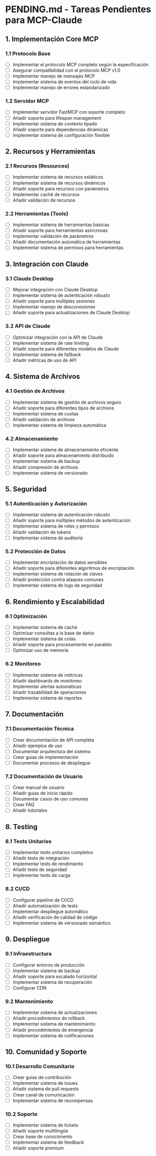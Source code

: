 # PENDING.md - Tareas Pendientes para MCP-Claude

## 1. Implementación Core MCP

### 1.1 Protocolo Base
- [ ] Implementar el protocolo MCP completo según la especificación
- [ ] Asegurar compatibilidad con el protocolo MCP v1.0
- [ ] Implementar manejo de mensajes MCP
- [ ] Implementar sistema de eventos del ciclo de vida
- [ ] Implementar manejo de errores estandarizado

### 1.2 Servidor MCP
- [ ] Implementar servidor FastMCP con soporte completo
- [ ] Añadir soporte para lifespan management
- [ ] Implementar sistema de contexto tipado
- [ ] Añadir soporte para dependencias dinámicas
- [ ] Implementar sistema de configuración flexible

## 2. Recursos y Herramientas

### 2.1 Recursos (Resources)
- [ ] Implementar sistema de recursos estáticos
- [ ] Implementar sistema de recursos dinámicos
- [ ] Añadir soporte para recursos con parámetros
- [ ] Implementar caché de recursos
- [ ] Añadir validación de recursos

### 2.2 Herramientas (Tools)
- [ ] Implementar sistema de herramientas básicas
- [ ] Añadir soporte para herramientas asíncronas
- [ ] Implementar validación de parámetros
- [ ] Añadir documentación automática de herramientas
- [ ] Implementar sistema de permisos para herramientas

## 3. Integración con Claude

### 3.1 Claude Desktop
- [ ] Mejorar integración con Claude Desktop
- [ ] Implementar sistema de autenticación robusto
- [ ] Añadir soporte para múltiples sesiones
- [ ] Implementar manejo de desconexiones
- [ ] Añadir soporte para actualizaciones de Claude Desktop

### 3.2 API de Claude
- [ ] Optimizar integración con la API de Claude
- [ ] Implementar sistema de rate limiting
- [ ] Añadir soporte para diferentes modelos de Claude
- [ ] Implementar sistema de fallback
- [ ] Añadir métricas de uso de API

## 4. Sistema de Archivos

### 4.1 Gestión de Archivos
- [ ] Implementar sistema de gestión de archivos seguro
- [ ] Añadir soporte para diferentes tipos de archivos
- [ ] Implementar sistema de cuotas
- [ ] Añadir validación de archivos
- [ ] Implementar sistema de limpieza automática

### 4.2 Almacenamiento
- [ ] Implementar sistema de almacenamiento eficiente
- [ ] Añadir soporte para almacenamiento distribuido
- [ ] Implementar sistema de backup
- [ ] Añadir compresión de archivos
- [ ] Implementar sistema de versionado

## 5. Seguridad

### 5.1 Autenticación y Autorización
- [ ] Implementar sistema de autenticación robusto
- [ ] Añadir soporte para múltiples métodos de autenticación
- [ ] Implementar sistema de roles y permisos
- [ ] Añadir validación de tokens
- [ ] Implementar sistema de auditoría

### 5.2 Protección de Datos
- [ ] Implementar encriptación de datos sensibles
- [ ] Añadir soporte para diferentes algoritmos de encriptación
- [ ] Implementar sistema de rotación de claves
- [ ] Añadir protección contra ataques comunes
- [ ] Implementar sistema de logs de seguridad

## 6. Rendimiento y Escalabilidad

### 6.1 Optimización
- [ ] Implementar sistema de caché
- [ ] Optimizar consultas a la base de datos
- [ ] Implementar sistema de colas
- [ ] Añadir soporte para procesamiento en paralelo
- [ ] Optimizar uso de memoria

### 6.2 Monitoreo
- [ ] Implementar sistema de métricas
- [ ] Añadir dashboards de monitoreo
- [ ] Implementar alertas automáticas
- [ ] Añadir trazabilidad de operaciones
- [ ] Implementar sistema de reportes

## 7. Documentación

### 7.1 Documentación Técnica
- [ ] Crear documentación de API completa
- [ ] Añadir ejemplos de uso
- [ ] Documentar arquitectura del sistema
- [ ] Crear guías de implementación
- [ ] Documentar procesos de despliegue

### 7.2 Documentación de Usuario
- [ ] Crear manual de usuario
- [ ] Añadir guías de inicio rápido
- [ ] Documentar casos de uso comunes
- [ ] Crear FAQ
- [ ] Añadir tutoriales

## 8. Testing

### 8.1 Tests Unitarios
- [ ] Implementar tests unitarios completos
- [ ] Añadir tests de integración
- [ ] Implementar tests de rendimiento
- [ ] Añadir tests de seguridad
- [ ] Implementar tests de carga

### 8.2 CI/CD
- [ ] Configurar pipeline de CI/CD
- [ ] Añadir automatización de tests
- [ ] Implementar despliegue automático
- [ ] Añadir verificación de calidad de código
- [ ] Implementar sistema de versionado semántico

## 9. Despliegue

### 9.1 Infraestructura
- [ ] Configurar entorno de producción
- [ ] Implementar sistema de backup
- [ ] Añadir soporte para escalado horizontal
- [ ] Implementar sistema de recuperación
- [ ] Configurar CDN

### 9.2 Mantenimiento
- [ ] Implementar sistema de actualizaciones
- [ ] Añadir procedimientos de rollback
- [ ] Implementar sistema de mantenimiento
- [ ] Añadir procedimientos de emergencia
- [ ] Implementar sistema de notificaciones

## 10. Comunidad y Soporte

### 10.1 Desarrollo Comunitario
- [ ] Crear guías de contribución
- [ ] Implementar sistema de issues
- [ ] Añadir sistema de pull requests
- [ ] Crear canal de comunicación
- [ ] Implementar sistema de recompensas

### 10.2 Soporte
- [ ] Implementar sistema de tickets
- [ ] Añadir soporte multilingüe
- [ ] Crear base de conocimiento
- [ ] Implementar sistema de feedback
- [ ] Añadir soporte premium 